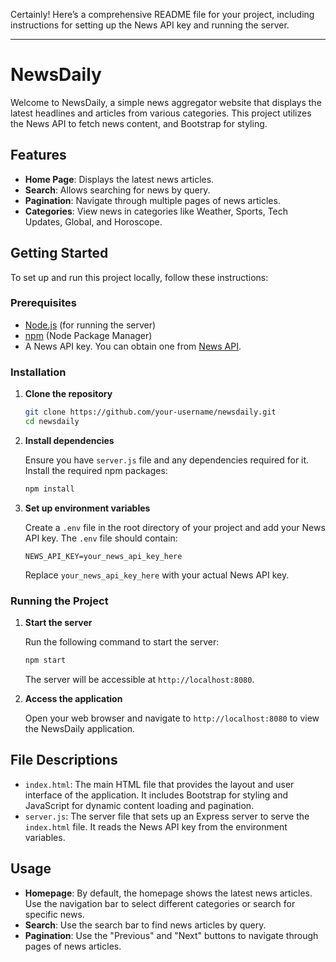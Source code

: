 Certainly! Here’s a comprehensive README file for your project, including instructions for setting up the News API key and running the server.

---

# NewsDaily

Welcome to NewsDaily, a simple news aggregator website that displays the latest headlines and articles from various categories. This project utilizes the News API to fetch news content, and Bootstrap for styling.

## Features

- **Home Page**: Displays the latest news articles.
- **Search**: Allows searching for news by query.
- **Pagination**: Navigate through multiple pages of news articles.
- **Categories**: View news in categories like Weather, Sports, Tech Updates, Global, and Horoscope.

## Getting Started

To set up and run this project locally, follow these instructions:

### Prerequisites

- [Node.js](https://nodejs.org/) (for running the server)
- [npm](https://www.npmjs.com/) (Node Package Manager)
- A News API key. You can obtain one from [News API](https://newsapi.org/).

### Installation

1. **Clone the repository**

   ```bash
   git clone https://github.com/your-username/newsdaily.git
   cd newsdaily
   ```

2. **Install dependencies**

   Ensure you have `server.js` file and any dependencies required for it. Install the required npm packages:

   ```bash
   npm install
   ```

3. **Set up environment variables**

   Create a `.env` file in the root directory of your project and add your News API key. The `.env` file should contain:

   ```plaintext
   NEWS_API_KEY=your_news_api_key_here
   ```

   Replace `your_news_api_key_here` with your actual News API key.

### Running the Project

1. **Start the server**

   Run the following command to start the server:

   ```bash
   npm start
   ```

   The server will be accessible at `http://localhost:8080`.

2. **Access the application**

   Open your web browser and navigate to `http://localhost:8080` to view the NewsDaily application.

## File Descriptions

- `index.html`: The main HTML file that provides the layout and user interface of the application. It includes Bootstrap for styling and JavaScript for dynamic content loading and pagination.
- `server.js`: The server file that sets up an Express server to serve the `index.html` file. It reads the News API key from the environment variables.

## Usage

- **Homepage**: By default, the homepage shows the latest news articles. Use the navigation bar to select different categories or search for specific news.
- **Search**: Use the search bar to find news articles by query.
- **Pagination**: Use the "Previous" and "Next" buttons to navigate through pages of news articles.
